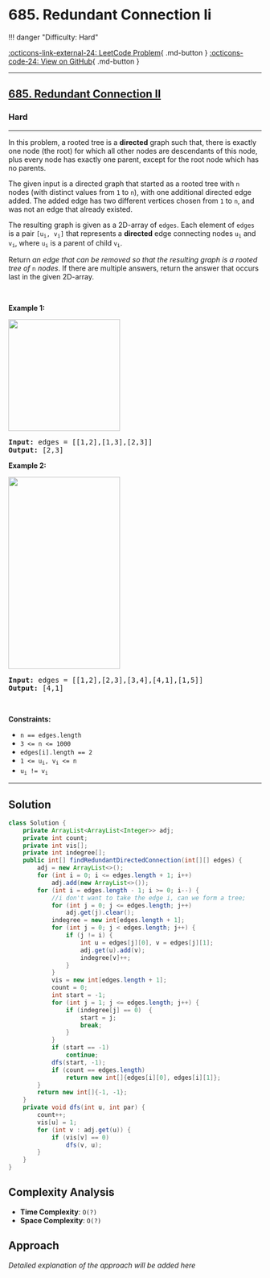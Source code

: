 # 685. Redundant Connection Ii

!!! danger "Difficulty: Hard"

[:octicons-link-external-24: LeetCode Problem](https://leetcode.com/problems/redundant-connection-ii/){ .md-button }
[:octicons-code-24: View on GitHub](https://github.com/RAJ8664/Leetcode/tree/master/0685-redundant-connection-ii){ .md-button }

---

<h2><a href="https://leetcode.com/problems/redundant-connection-ii">685. Redundant Connection II</a></h2><h3>Hard</h3><hr><p>In this problem, a rooted tree is a <b>directed</b> graph such that, there is exactly one node (the root) for which all other nodes are descendants of this node, plus every node has exactly one parent, except for the root node which has no parents.</p>

<p>The given input is a directed graph that started as a rooted tree with <code>n</code> nodes (with distinct values from <code>1</code> to <code>n</code>), with one additional directed edge added. The added edge has two different vertices chosen from <code>1</code> to <code>n</code>, and was not an edge that already existed.</p>

<p>The resulting graph is given as a 2D-array of <code>edges</code>. Each element of <code>edges</code> is a pair <code>[u<sub>i</sub>, v<sub>i</sub>]</code> that represents a <b>directed</b> edge connecting nodes <code>u<sub>i</sub></code> and <code>v<sub>i</sub></code>, where <code>u<sub>i</sub></code> is a parent of child <code>v<sub>i</sub></code>.</p>

<p>Return <em>an edge that can be removed so that the resulting graph is a rooted tree of</em> <code>n</code> <em>nodes</em>. If there are multiple answers, return the answer that occurs last in the given 2D-array.</p>

<p>&nbsp;</p>
<p><strong class="example">Example 1:</strong></p>
<img alt="" src="https://assets.leetcode.com/uploads/2020/12/20/graph1.jpg" style="width: 222px; height: 222px;" />
<pre>
<strong>Input:</strong> edges = [[1,2],[1,3],[2,3]]
<strong>Output:</strong> [2,3]
</pre>

<p><strong class="example">Example 2:</strong></p>
<img alt="" src="https://assets.leetcode.com/uploads/2020/12/20/graph2.jpg" style="width: 222px; height: 382px;" />
<pre>
<strong>Input:</strong> edges = [[1,2],[2,3],[3,4],[4,1],[1,5]]
<strong>Output:</strong> [4,1]
</pre>

<p>&nbsp;</p>
<p><strong>Constraints:</strong></p>

<ul>
	<li><code>n == edges.length</code></li>
	<li><code>3 &lt;= n &lt;= 1000</code></li>
	<li><code>edges[i].length == 2</code></li>
	<li><code>1 &lt;= u<sub>i</sub>, v<sub>i</sub> &lt;= n</code></li>
	<li><code>u<sub>i</sub> != v<sub>i</sub></code></li>
</ul>


---

## Solution

```java
class Solution {
    private ArrayList<ArrayList<Integer>> adj;
    private int count;
    private int vis[];
    private int indegree[];
    public int[] findRedundantDirectedConnection(int[][] edges) {
        adj = new ArrayList<>();
        for (int i = 0; i <= edges.length + 1; i++)
            adj.add(new ArrayList<>());
        for (int i = edges.length - 1; i >= 0; i--) {
            //i don't want to take the edge i, can we form a tree;
            for (int j = 0; j <= edges.length; j++)
                adj.get(j).clear();
            indegree = new int[edges.length + 1];
            for (int j = 0; j < edges.length; j++) {
                if (j != i) {
                    int u = edges[j][0], v = edges[j][1];
                    adj.get(u).add(v);
                    indegree[v]++;
                }
            }
            vis = new int[edges.length + 1];
            count = 0;
            int start = -1;
            for (int j = 1; j <= edges.length; j++) {
                if (indegree[j] == 0)  {
                    start = j;
                    break;
                }
            }
            if (start == -1) 
                continue;
            dfs(start, -1);
            if (count == edges.length) 
                return new int[]{edges[i][0], edges[i][1]}; 
        }
        return new int[]{-1, -1};
    }
    private void dfs(int u, int par) {
        count++;
        vis[u] = 1;
        for (int v : adj.get(u)) {
            if (vis[v] == 0) 
                dfs(v, u);
        }
    }
}
```

## Complexity Analysis

- **Time Complexity**: `O(?)`
- **Space Complexity**: `O(?)`

## Approach

*Detailed explanation of the approach will be added here*


